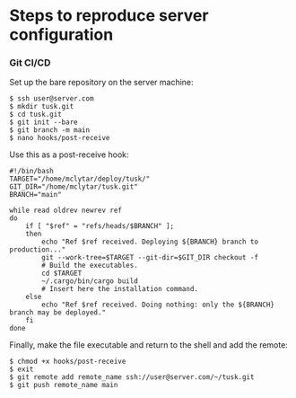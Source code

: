 # Steps to reproduce server configuration

### Git CI/CD

Set up the bare repository on the server machine:
```shell
$ ssh user@server.com
$ mkdir tusk.git
$ cd tusk.git
$ git init --bare
$ git branch -m main
$ nano hooks/post-receive
```
Use this as a post-receive hook:
```shell
#!/bin/bash
TARGET="/home/mclytar/deploy/tusk/"
GIT_DIR="/home/mclytar/tusk.git"
BRANCH="main"

while read oldrev newrev ref
do
    if [ "$ref" = "refs/heads/$BRANCH" ];
    then
        echo "Ref $ref received. Deploying ${BRANCH} branch to production..."
        git --work-tree=$TARGET --git-dir=$GIT_DIR checkout -f
        # Build the executables.
        cd $TARGET
        ~/.cargo/bin/cargo build
        # Insert here the installation command.
    else
        echo "Ref $ref received. Doing nothing: only the ${BRANCH} branch may be deployed."
    fi  
done
```
Finally, make the file executable and return to the shell and add the remote:
```shell
$ chmod +x hooks/post-receive
$ exit
$ git remote add remote_name ssh://user@server.com/~/tusk.git
$ git push remote_name main
```